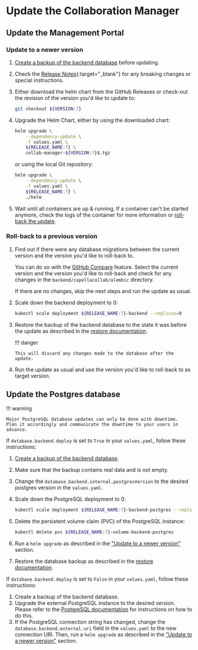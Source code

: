 <!--
 ~ SPDX-FileCopyrightText: Copyright DB InfraGO AG and contributors
 ~ SPDX-License-Identifier: Apache-2.0
 -->

# Update the Collaboration Manager

## Update the Management Portal

### Update to a newer version

1. [Create a backup of the backend database](./backup-recovery.md#create-backup)
   before updating.
1. Check the
   [Release Notes](https://github.com/DSD-DBS/capella-collab-manager/releases){:target="\_blank"}
   for any breaking changes or special instructions.
1. Either download the helm chart from the GitHub Releases or check-out the
   revision of the version you'd like to update to:

    ```zsh
    git checkout ${VERSION:?}
    ```

1. Upgrade the Helm Chart, either by using the downloaded chart:

    ```zsh
    helm upgrade \
        --dependency-update \
        -f values.yaml \
        ${RELEASE_NAME:?} \
        collab-manager-${VERSION:?}$.tgz
    ```

    or using the local Git repository:

    ```zsh
    helm upgrade \
        --dependency-update \
        -f values.yaml \
        ${RELEASE_NAME:?} \
        ./helm
    ```

1. Wait until all containers are up & running. If a container can't be started
   anymore, check the logs of the container for more information or
   [roll-back the update](#roll-back-to-a-previous-version).

### Roll-back to a previous version

1.  Find out if there were any database migrations between the current version
    and the version you'd like to roll-back to.

    You can do so with the
    [GitHub Compare](https://github.com/DSD-DBS/capella-collab-manager/compare)
    feature. Select the current version and the version you'd like to roll-back
    and check for any changes in the `backend/capellacollab/alembic` directory.

    If there are no changes, skip the next steps and run the update as usual.

1.  Scale down the backend deployment to 0:

    ```zsh
    kubectl scale deployment ${RELEASE_NAME:?}-backend --replicas=0
    ```

1.  Restore the backup of the backend database to the state it was before the
    update as described in the
    [restore documentation](./backup-recovery.md#restore-backup).

    !!! danger

        This will discard any changes made to the database after the update.

1.  Run the update as usual and use the version you'd like to roll-back to as
    target version.

## Update the Postgres database

!!! warning

    Major PostgreSQL database updates can only be done with downtime.
    Plan it accordingly and communicate the downtime to your users in advance.

If `database.backend.deploy` is set to `True` in your `values.yaml`, follow
these instructions:

1. [Create a backup of the backend database](./backup-recovery.md#create-backup).
1. Make sure that the backup contains real data and is not empty.
1. Change the `database.backend.internal.postgresVersion` to the desired
   postgres version in the `values.yaml`.
1. Scale down the PostgreSQL deployment to 0:

    ```zsh
    kubectl scale deployment ${RELEASE_NAME:?}-backend-postgres --replicas=0
    ```

1. Delete the persistent volume claim (PVC) of the PostgreSQL instance:

    ```zsh
    kubectl delete pvc ${RELEASE_NAME:?}-volume-backend-postgres
    ```

1. Run a `helm upgrade` as described in the
   ["Update to a newer version"](#update-to-a-newer-version) section.
1. Restore the database backup as described in the
   [restore documentation](./backup-recovery.md#restore-backup).

If `database.backend.deploy` is set to `False` in your `values.yaml`, follow
these instructions:

1. Create a backup of the backend database.
1. Upgrade the external PostgreSQL instance to the desired version. Please
   refer to the
   [PostgreSQL documentation](https://www.postgresql.org/docs/current/upgrading.html)
   for instructions on how to do this.
1. If the PostgreSQL connection string has changed, change the
   `database.backend.external.uri` field in the `values.yaml` to the new
   connection URI. Then, run a `helm upgrade` as described in the
   ["Update to a newer version"](#update-to-a-newer-version) section.
